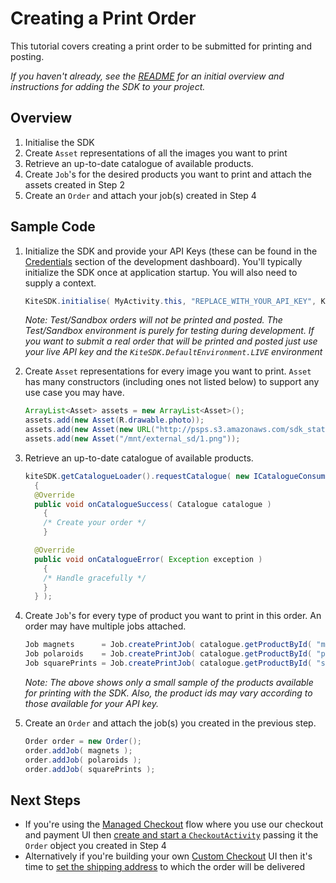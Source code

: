 Creating a Print Order
==============

This tutorial covers creating a print order to be submitted for printing and posting.

_If you haven't already, see the [README](../README.md) for an initial overview and instructions for adding the SDK to your project._


Overview
--------
1. Initialise the SDK
2. Create `Asset` representations of all the images you want to print
3. Retrieve an up-to-date catalogue of available products.
4. Create `Job`'s for the desired products you want to print and attach the assets created in Step 2
5. Create an `Order` and attach your job(s) created in Step 4


Sample Code
-----------

1. Initialize the SDK and provide your API Keys (these can be found in the [Credentials](https://www.kite.ly/settings/credentials/) section of the development dashboard). You'll typically initialize the SDK once at application startup. You will also need to supply a context.

    ```java
    KiteSDK.initialise( MyActivity.this, "REPLACE_WITH_YOUR_API_KEY", KiteSDK.DefaultEnvironment.TEST );
    ```

    *Note: Test/Sandbox orders will not be printed and posted. The Test/Sandbox environment is purely for testing during development. If you want to submit a real order that will be printed and posted just use your live API key and the `KiteSDK.DefaultEnvironment.LIVE` environment*

2. Create `Asset` representations for every image you want to print. `Asset` has many constructors (including ones not listed below) to support any use case you may have.

    ```java
    ArrayList<Asset> assets = new ArrayList<Asset>();
    assets.add(new Asset(R.drawable.photo));
    assets.add(new Asset(new URL("http://psps.s3.amazonaws.com/sdk_static/4.jpg")));
    assets.add(new Asset("/mnt/external_sd/1.png"));
    ```

3. Retrieve an up-to-date catalogue of available products.

    ```java
    kiteSDK.getCatalogueLoader().requestCatalogue( new ICatalogueConsumer()
      {
      @Override
      public void onCatalogueSuccess( Catalogue catalogue )
        {
        /* Create your order */
        }

      @Override
      public void onCatalogueError( Exception exception )
        {
        /* Handle gracefully */
        }
      } );

    ```

4. Create `Job`'s for every type of product you want to print in this order. An order may have multiple jobs attached.

    ```java
    Job magnets      = Job.createPrintJob( catalogue.getProductById( "magnets" ),   assets );
    Job polaroids    = Job.createPrintJob( catalogue.getProductById( "polaroids" ), assets );
    Job squarePrints = Job.createPrintJob( catalogue.getProductById( "squares" ),   assets );

    ```
    
     *Note: The above shows only a small sample of the products available for printing with the SDK. Also, the product ids may vary according to those available for your API key.*

5. Create an `Order` and attach the job(s) you created in the previous step.

    ```java
    Order order = new Order();
    order.addJob( magnets );
    order.addJob( polaroids );
    order.addJob( squarePrints );
    ```
    
Next Steps
----------

- If you're using the [Managed Checkout](../README.md#managed-checkout) flow where you use our checkout and payment UI then
[create and start a `CheckoutActivity`](managed_checkout.md) passing it the `Order` object you created in Step 4
- Alternatively if you're building your own [Custom Checkout](../README.md#custom-checkout) UI then it's time to [set the shipping address](shipping.md) to which the order will be delivered
